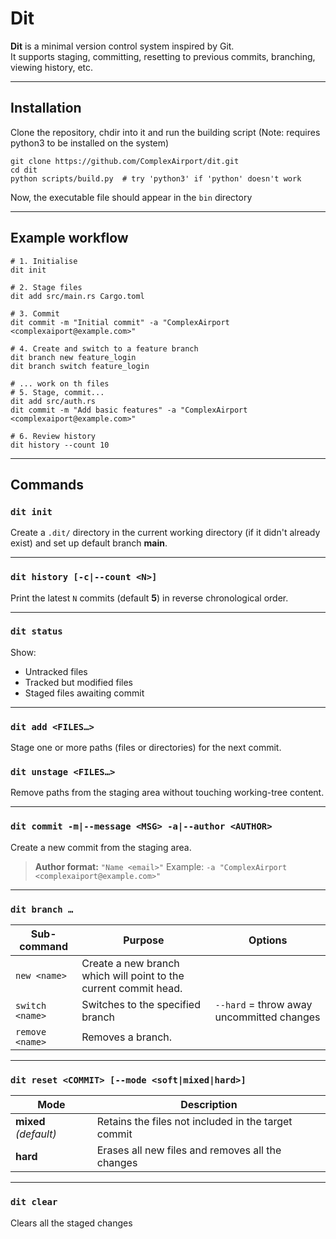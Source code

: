 ﻿# Dit

**Dit** is a minimal version control system inspired by Git.  
It supports staging, committing, resetting to previous commits, branching, viewing history, etc.

---

## Installation

Clone the repository, chdir into it and run the building script (Note: requires python3
to be installed on the system)
```shell
git clone https://github.com/ComplexAirport/dit.git
cd dit
python scripts/build.py  # try 'python3' if 'python' doesn't work
```

Now, the executable file should appear in the `bin` directory

---

## Example workflow

```shell
# 1. Initialise
dit init

# 2. Stage files
dit add src/main.rs Cargo.toml

# 3. Commit
dit commit -m "Initial commit" -a "ComplexAirport <complexaiport@example.com>"

# 4. Create and switch to a feature branch
dit branch new feature_login
dit branch switch feature_login

# ... work on th files
# 5. Stage, commit...
dit add src/auth.rs
dit commit -m "Add basic features" -a "ComplexAirport <complexaiport@example.com>"

# 6. Review history
dit history --count 10
```

---

## Commands

### `dit init`

Create a `.dit/` directory in the current working directory (if it didn't already exist) and set up default branch **main**.

---

### `dit history [-c|--count <N>]`

Print the latest `N` commits (default **5**) in reverse chronological order.

---

### `dit status`

Show:

* Untracked files
* Tracked but modified files
* Staged files awaiting commit

---

### `dit add <FILES…>`

Stage one or more paths (files or directories) for the next commit.

### `dit unstage <FILES…>`

Remove paths from the staging area without touching working-tree content.

---

### `dit commit -m|--message <MSG> -a|--author <AUTHOR>`

Create a new commit from the staging area.

> **Author format:** `"Name <email>"`
> Example: `-a "ComplexAirport <complexaiport@example.com>"`

---

### `dit branch …`

| Sub-command     | Purpose                                                          | Options                                   |
|-----------------|------------------------------------------------------------------|-------------------------------------------|
| `new <name>`    | Create a new branch which will point to the current commit head. |                                           |
| `switch <name>` | Switches to the specified branch                                 | `--hard` = throw away uncommitted changes |
| `remove <name>` | Removes a branch.                                                |                                           |

---

### `dit reset <COMMIT> [--mode <soft|mixed|hard>]`

| Mode                  | Description                                         |
|-----------------------|-----------------------------------------------------|
| **mixed** *(default)* | Retains the files not included in the target commit |
| **hard**              | Erases all new files and removes all the changes    |

---

### `dit clear`
Clears all the staged changes
